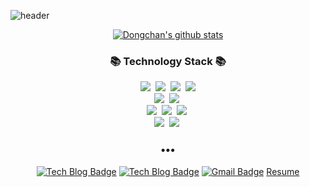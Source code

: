 ![header](https://capsule-render.vercel.app/api?type=slice&color=30A9DE&height=170&section=header&text=donchanee();&fontColor=090707&fontAlignX=45&fontAlignY=65&fontSize=100)

<div align=center>  
  
[![Dongchan's github stats](https://github-readme-stats.vercel.app/api?username=donchanee)](https://github.com/anuraghazra/github-readme-stats)


<h3 align="center">📚 Technology Stack 📚</h3>
<p align="center">
  <img src="https://img.shields.io/badge/-Python-blue"/>&nbsp
  <img src="https://img.shields.io/badge/-Go-blue"/>&nbsp
  <img src="https://img.shields.io/badge/-Javascript-yellow"/>&nbsp
  <img src="https://img.shields.io/badge/-MySQL-navy"/>
  <br>
  <img src="https://img.shields.io/badge/-Django-blue"/>&nbsp
  <img src="https://img.shields.io/badge/-Flask-blue"/>&nbsp
  <br>
  <img src="https://img.shields.io/badge/-AWS-black"/>&nbsp
  <img src="https://img.shields.io/badge/-Git-black"/>&nbsp
  <img src="https://img.shields.io/badge/-CleanCode-black"/>&nbsp
  <br>
  <img src="https://img.shields.io/badge/-TensorFlow-FF6F00"/>&nbsp
  <img src="https://img.shields.io/badge/-Kubernetes-326CE5"/>&nbsp
</p>

<h3 align="center">•••</h3>

[![Tech Blog Badge](http://img.shields.io/badge/-Tech%20blog-1ED760?style=flat-square&logo=V&logoColor=white&link=https://velog.io/@donchanee)](https://velog.io/@donchanee)
[![Tech Blog Badge](http://img.shields.io/badge/-Tech%20blog-FABF15?style=flat-square&logo=tails&logoColor=white&link=https://double-tap.tistory.com//)](https://double-tap.tistory.com/)
[![Gmail Badge](https://img.shields.io/badge/Gmail-d14836?style=flat-square&logo=Gmail&logoColor=white&link=mailto:dchan0305@gmail.com)](mailto:dchan0305@gmail.com)
<a href="https://github.com/donchanee/donchanee/blob/main/Dongchan_Seol_-_Resume.pdf"> Resume </a>
</div>

<!--
**donchanee/donchanee** is a ✨ _special_ ✨ repository because its `README.md` (this file) appears on your GitHub profile.

Here are some ideas to get you started:

- 🔭 I’m currently working on ...
- 🌱 I’m currently learning ...
- 👯 I’m looking to collaborate on ...
- 🤔 I’m looking for help with ...
- 💬 Ask me about ...
- 📫 How to reach me: ...
- 😄 Pronouns: ...
- ⚡ Fun fact: ...
-->

